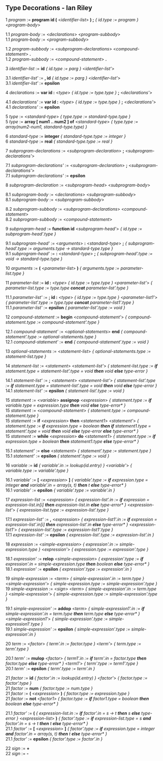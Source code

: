 ## Type Decorations - Ian Riley

1 _program_ := **program id (** <_identifier-list_> **) ;** _{ id.type := program }_ <_program-body_>

1.1 _program-body_ := <_declarations_> <_program-subbody_> <br>
1.1 _program-body_ := <_program-subbody_>

1.2 _program-subbody_ := <_subprogram-declarations_> <_compound-statement_> **.** <br>
1.2 _program-subbody_ := <_compound-statement_> **.**

3 _identifier-list_ := **id** _{ id.type := parg }_ <_identifier-list'_>

3.1 _identifier-list'_ := **, id** _{ id.type := parg }_ <_identifier-list'_> <br>
3.1 _identifier-list'_ := **epsilon**

4 _declarations_ := **var id :** <_type_> _{ id.type := type.type }_ **;** <_declarations'_>

4.1 _declarations'_ := **var id :** <_type_> _{ id.type := type.type }_ **;** <_declarations'_> <br>
4.1 _declarations'_ := **epsilon**

5 _type_ := <_standard-type_> _{ type.type := standard-type.type }_ <br>
5 _type_ := **array [ num1 .. num2 ] of** <_standard-type_> _{ type.type := array(num2-num1, standard-type.type) }_

6 _standard-type_ := **integer** _{ standard-type.type := integer }_ <br>
6 _standard-type_ := **real** _{ standard-type.type := real }_

7 _subprogram-declarations_ := <_subprogram-declaration_> **;** <_subprogram-declarations'_>

7.1 _subprogram-declarations'_ := <_subprogram-declaration_> **;** <_subprogram-declarations'_> <br>
7.1 _subprogram-declarations'_ := **epsilon**

8 _subprogram-declaration_ := <_subprogram-head_> <_subprogram-body_>

8.1 _subprogram-body_ := <_declarations_> <_subprogram-subbody_> <br>
8.1 _subprogram-body_ := <_subprogram-subbody_>

8.2 _subprogram-subbody_ := <_subprogram-declarations_> <_compound-statement_> <br>
8.2 _subprogram-subbody_ := <_compound-statement_>

9 _subprogram-head_ := **function id** <_subprogram-head'_> _{ id.type := subprogram-head'.type }_

9.1 _subprogram-head'_ := <_arguments_> **:** <_standard-type_> **;** _{ subprogram-head'.type := arguments.type -> standard-type.type }_ <br>
9.1 _subprogram-head'_ := **:** <_standard-type_> **;** _{ subprogram-head'.type := void -> standard-type.type }_

10 _arguments_ := **(** <_parameter-list_> **)** _{ arguments.type := parameter-list.type }_

11 _parameter-list_ := **id :** <_type_> _{ id.type := type.type }_ <_parameter-list'_> _{ parameter-list.type := type.type **concat** parameter-list'.type }_

11.1 _parameter-list'_ := **; id :** <_type_> _{ id.type := type.type }_ <_parameter-list1'_> _{ parameter-list'.type := type.type **concat** parameter-list1'.type }_ <br>
11.1 _parameter-list'_ := **epsilon** _{ parameter-list'.type := void }_

12 _compound-statement_ := **begin** <_compound-statement'_> _{ compound-statement.type := compound-statement'.type }_

12.1 _compound-statement'_ := <_optional-statements_> **end** _{ compound-statement'.type := optional-statements.type }_ <br>
12.1 _compound-statement'_ := **end** _{ compound-statement'.type := void }_

13 _optional-statements_ := <_statement-list_> _{ optional-statements.type := statement-list.type }_

14 _statement-list_ := <_statement_> <_statement-list'_> _{ statement-list.type := **if** statement.type = statement-list'.type = void **then** void **else** type-error }_

14.1 _statement-list'_ := **;** <_statement_> <_statement-list'_> _{ statement-list'.type := **if** statement.type = statement-list'.type = void **then** void **else** type-error }_ <br>
14.1 _statement-list'_ := **epsilon** _{ statement-list'.type := void }_

15 _statement_ := <_variable_> **assignop** <_expression_> _{ statement.type := **if** variable.type = expression.type **then** void **else** type-error* }_ <br>
15 _statement_ := <_compound-statement_> _{ statement.type := compound-statement.type }_ <br>
15 _statement_ := **if** <_expression_> **then** <_statement1_> <_statement'_> _{ statement.type := **if** expression.type = boolean **then** **if** statement1.type = statement'.type = void **then** void **else** type-error **else** type-error* }_ <br>
15 _statement_ := **while** <_expression_> **do** <_statement1_> _{ statement.type := **if** expression.type = boolean **then** statement1.type **else** type-error* }_

15.1 _statement'_ := **else** <_statement_> _{ statement'.type := statement.type }_ <br>
15.1 _statement'_ := **epsilon** _{ statement'.type := void }_

16 _variable_ := **id** _{ variable'.in := lookup(id.entry) }_ <_variable'_> _{ variable.type := variable'.type }_

16.1 _variable'_ := **[** <_expression_> **]** _{ variable'.type := **if** expression.type = integer **and** variable'.in = array(s, t) **then** t **else** type-error* }_ <br>
16.1 _variable'_ := **epsilon** _{ variable'.type := variable'.in }_

17 _expression-list_ := <_expression_> _{ expression-list'.in := **if** expression = expression-list.in[i] **then** expression-list.in **else** type-error* }_ <_expression-list'_> _{ expression-list.type := expression-list'.type }_

17.1 _expression-list'_ := **,** <_expression_> _{ expression-list1'.in := **if** expression = expression-list'.in[i] **then** expression-list'.in **else** type-error* }_ <_expression-list1'_> _{ expression-list'.type := expression-list1'.type }_ <br>
17.1 _expression-list'_ := **epsilon** _{ expression-list'.type := expression-list'.in }_

18 _expression_ := <_simple-expression_> _{ expression'.in := simple-expression.type }_ <_expression'_> _{ expression.type := expression'.type }_

18.1 _expression'_ := **relop** <_simple-expression_> _{ expression'.type := **if** expression'.in = simple-expression.type **then** boolean **else** type-error* }_ <br>
18.1 _expression'_ := **epsilon** _{ expression'.type := expression'.in }_

19 _simple-expression_ := <_term_> _{ simple-expression'.in := term.type }_ <_simple-expression'_> _{ simple-expression.type := simple-expression'.type }_ <br>
19 _simple-expression_ := <_sign_> <_term_> _{ simple-expression'.in := term.type }_ <_simple-expression'_> _{ simple-expression.type := simple-expression'.type }_

19.1 _simple-expression'_ := **addop** <_term_> _{ simple-expression1'.in := **if** simple-expression'.in = term.type **then** term.type **else** type-error* }_ <_simple-expression1'_> _{ simple-expression'.type := simple-expression1'.type }_ <br>
19.1 _simple-expression'_ := **epsilon** _{ simple-expression'.type := simple-expression'.in }_

20 _term_ := <_factor_> _{ term'.in := factor.type }_ <_term'_> _{ term.type := term'.type }_

20.1 _term'_ := **mulop** <_factor_> _{ term1'.in := **if** term'.in = factor.type **then** factor.type **else** type-error* }_ <_term1'_> _{ term'.type := term1'.type }_ <br>
20.1 _term'_ := **epsilon** _{ term'.type := term'.in }_

21 _factor_ := **id** _{ factor'.in := lookup(id.entry) }_ <_factor'_> _{ factor.type := factor'.type }_ <br>
21 _factor_ := **num** _{ factor.type := num.type }_ <br>
21 _factor_ := **(** <_expression_> **)** _{ factor.type := expression.type }_ <br>
21 _factor_ := **not** <_factor1_> _{ factor.type := **if** factor1.type = boolean **then** boolean **else** type-error* }_ 

21.1 _factor'_ := **(** _{ expression-list.in := **if** factor'.in = s -> t **then** s **else** type-error }_ <_expression-list_> **)** _{ factor'.type := **if** expression-list.type = s **and** factor'.in = s -> t **then** t **else** type-error* }_ <br>
21.1 _factor'_ := **[** <_expression_> **]** _{ factor'.type := **if** expression.type = integer **and** factor'.in = array(s, t) **then** t **else** type-error* }_ <br>
21.1 _factor'_ := **epsilon** _{ factor'.type := factor'.in }_

22 _sign_ := **+** <br>
22 _sign_ := **-**
